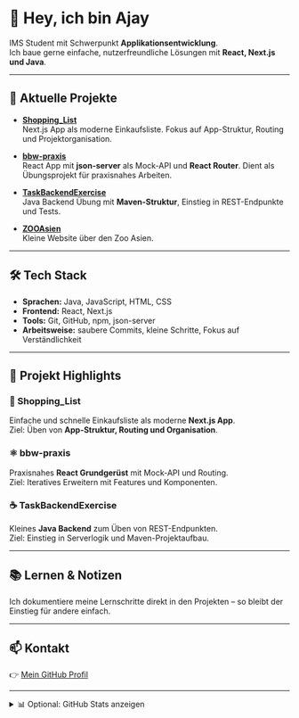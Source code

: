 # 👋 Hey, ich bin Ajay

IMS Student mit Schwerpunkt **Applikationsentwicklung**.  
Ich baue gerne einfache, nutzerfreundliche Lösungen mit **React, Next.js und Java**.  

---

## 🚀 Aktuelle Projekte

- [**Shopping_List**](https://github.com/Ajaysrikaran/Shopping_List)  
  Next.js App als moderne Einkaufsliste. Fokus auf App-Struktur, Routing und Projektorganisation.

- [**bbw-praxis**](https://github.com/Ajaysrikaran/bbw-praxis)  
  React App mit **json-server** als Mock-API und **React Router**. Dient als Übungsprojekt für praxisnahes Arbeiten.

- [**TaskBackendExercise**](https://github.com/Ajaysrikaran/TaskBackendExercise)  
  Java Backend Übung mit **Maven-Struktur**, Einstieg in REST-Endpunkte und Tests.

- [**ZOOAsien**](https://github.com/Ajaysrikaran/ZOOAsien)  
  Kleine Website über den Zoo Asien.

---

## 🛠 Tech Stack

- **Sprachen:** Java, JavaScript, HTML, CSS  
- **Frontend:** React, Next.js  
- **Tools:** Git, GitHub, npm, json-server  
- **Arbeitsweise:** saubere Commits, kleine Schritte, Fokus auf Verständlichkeit  

---

## 🌟 Projekt Highlights

### 🛒 Shopping_List
Einfache und schnelle Einkaufsliste als moderne **Next.js App**.  
Ziel: Üben von **App-Struktur, Routing und Organisation**.

### ⚛️ bbw-praxis
Praxisnahes **React Grundgerüst** mit Mock-API und Routing.  
Ziel: Iteratives Erweitern mit Features und Komponenten.

### ☕ TaskBackendExercise
Kleines **Java Backend** zum Üben von REST-Endpunkten.  
Ziel: Einstieg in Serverlogik und Maven-Projektaufbau.

---

## 📚 Lernen & Notizen
Ich dokumentiere meine Lernschritte direkt in den Projekten – so bleibt der Einstieg für andere einfach.  

---

## 📫 Kontakt
👉 [Mein GitHub Profil](https://github.com/Ajaysrikaran)

---

<details>
<summary>📊 Optional: GitHub Stats anzeigen</summary>

![Top Languages](https://github-readme-stats.vercel.app/api/top-langs/?username=Ajaysrikaran&layout=compact)  
![GitHub Stats](https://github-readme-stats.vercel.app/api?username=Ajaysrikaran&show_icons=true)
</details>
